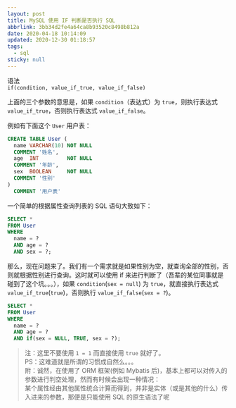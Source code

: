 ```yaml
---
layout: post
title: MySQL 使用 IF 判断是否执行 SQL
abbrlink: 3bb34d2fe4a64ca8b93520c8498b812a
date: 2020-04-18 10:14:09
updated: 2020-12-30 01:18:57
tags:
  - sql
sticky: null
---
```


语法\
`if(condition, value_if_true, value_if_false)`

上面的三个参数的意思是，如果 `condition`（表达式）为 `true`，则执行表达式 `value_if_true`，否则执行表达式 `value_if_false`。

例如有下面这个 `User` 用户表：

```sql
CREATE TABLE User (
  name VARCHAR(10) NOT NULL
  COMMENT '姓名',
  age  INT         NOT NULL
  COMMENT '年龄',
  sex  BOOLEAN     NOT NULL
  COMMENT '性别'
)
  COMMENT '用户表'
```

一个简单的根据属性查询列表的 SQL 语句大致如下：

```sql
SELECT *
FROM User
WHERE
  name = ?
  AND age = ?
  AND sex = ?;
```

那么，现在问题来了。我们有一个需求就是如果性别为空，就查询全部的性别，否则就根据性别进行查询。这时就可以使用 if 来进行判断了（吾辈的某位同事就是碰到了这个坑。。。），如果 `condition`(`sex = null`) 为 `true`，就直接执行表达式 `value_if_true`(`true`)，否则执行 `value_if_false`(`sex = ?`)。

```sql
SELECT *
FROM User
WHERE
  name = ?
  AND age = ?
  AND if(sex = NULL, TRUE, sex = ?);
```

> 注：这里不要使用 `1 = 1` 而直接使用 `true` 就好了。\
> PS：这难道就是所谓的习惯成自然么。。。\
> 附：诚然，在使用了 ORM 框架(例如 Mybatis 后)，基本上都可以对传入的参数进行判空处理，然而有时候会出现一种情况：\
> 某个属性经由其他属性统合计算而得到，并非是实体（或是其他的什么）传入进来的参数，那便是只能使用 SQL 的原生语法了呢
